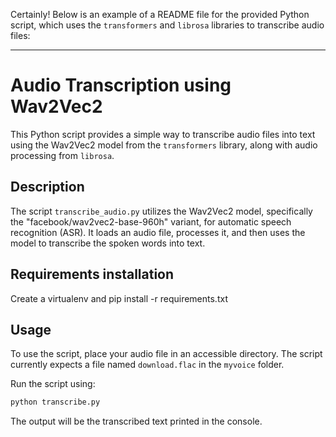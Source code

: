 Certainly! Below is an example of a README file for the provided Python script, which uses the `transformers` and `librosa` libraries to transcribe audio files:

---

# Audio Transcription using Wav2Vec2

This Python script provides a simple way to transcribe audio files into text using the Wav2Vec2 model from the `transformers` library, along with audio processing from `librosa`.

## Description

The script `transcribe_audio.py` utilizes the Wav2Vec2 model, specifically the "facebook/wav2vec2-base-960h" variant, for automatic speech recognition (ASR). It loads an audio file, processes it, and then uses the model to transcribe the spoken words into text.

## Requirements installation
Create a virtualenv and pip install -r requirements.txt


## Usage

To use the script, place your audio file in an accessible directory. The script currently expects a file named `download.flac` in the `myvoice` folder.

Run the script using:

```bash
python transcribe.py
```

The output will be the transcribed text printed in the console.
